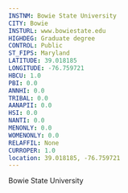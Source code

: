 ```yaml
---
INSTNM: Bowie State University
CITY: Bowie
INSTURL: www.bowiestate.edu
HIGHDEG: Graduate degree
CONTROL: Public
ST_FIPS: Maryland
LATITUDE: 39.018185
LONGITUDE: -76.759721
HBCU: 1.0
PBI: 0.0
ANNHI: 0.0
TRIBAL: 0.0
AANAPII: 0.0
HSI: 0.0
NANTI: 0.0
MENONLY: 0.0
WOMENONLY: 0.0
RELAFFIL: None
CURROPER: 1.0
location: 39.018185, -76.759721
---
```

Bowie State University